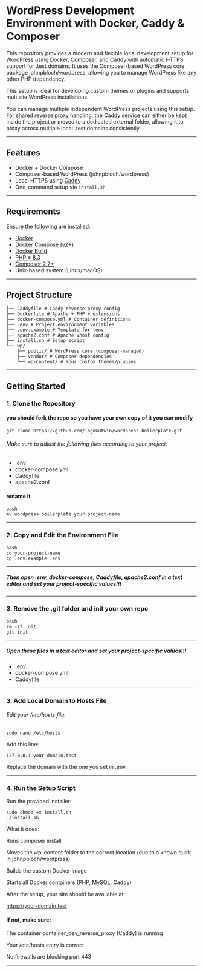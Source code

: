 # WordPress Development Environment with Docker, Caddy & Composer

This repository provides a modern and flexible local development setup for WordPress using Docker, Composer, and Caddy with automatic HTTPS support for .test domains.
It uses the Composer-based WordPress core package johnpbloch/wordpress, allowing you to manage WordPress like any other PHP dependency.

This setup is ideal for developing custom themes or plugins and supports multisite WordPress installations.

You can manage multiple independent WordPress projects using this setup.
For shared reverse proxy handling, the Caddy service can either be kept inside the project or moved to a dedicated external folder, allowing it to proxy across multiple local .test domains consistently.

---

## Features

- Docker + Docker Compose
- Composer-based WordPress (johnpbloch/wordpress)
- Local HTTPS using [Caddy](https://caddyserver.com/)
- One-command setup via `install.sh`

---

## Requirements

Ensure the following are installed:

- [Docker](https://www.docker.com/)
- [Docker Compose](https://docs.docker.com/compose/) (v2+)
- [Docker Build](https://docs.docker.com/build/)
- [PHP ≥ 8.3](https://www.php.net/)
- [Composer 2.7+](https://getcomposer.org/)
- Unix-based system (Linux/macOS)

---

## Project Structure


```
├── Caddyfile # Caddy reverse proxy config
├── Dockerfile # Apache + PHP + extensions
├── docker-compose.yml # Container definitions
├── .env # Project environment variables
├── .env.example # Template for .env
├── apache2.conf # Apache vhost config
├── install.sh # Setup script
└── wp/
    ├── public/ # WordPress core (composer-managed)
    ├── vendor/ # Composer dependencies
    └── wp-content/ # Your custom themes/plugins
```
---

## Getting Started

### 1. Clone the Repository

#### you should fork the repo so you have your own copy of it you can modify

```
git clone https://github.com/IngoGutwin/wordpress-boilerplate.git
```

###### Make sure to adjust the following files according to your project: 
 - .env
 - docker-compose.yml
 - Caddyfile
 - apache2.conf


#### rename it

```
bash
mv wordpress-boilerplate your-project-name
```

---

### 2. Copy and Edit the Environment File

```
bash
cd your-project-name
cp .env.example .env
```

---

##### Then open .env, docker-compose, Caddyfile, apache2.conf in a text editor and set your project-specific values!!!

---

### 3. Remove the .git folder and init your own repo

```
bash
rm -rf .git
git init
```

---

##### Open these files in a text editor and set your project-specific values!!!

- .env 
- docker-compose.yml
- Caddyfile

---

### 3. Add Local Domain to Hosts File

###### Edit your /etc/hosts file:

```
sudo nano /etc/hosts
```
Add this line:
```
127.0.0.1 your-domain.test
```
Replace the domain with the one you set in .env.

---

### 4. Run the Setup Script

Run the provided installer:

```
sudo chmod +x install.sh
./install.sh
```
What it does:

Runs composer install

Moves the wp-content folder to the correct location (due to a known quirk in johnpbloch/wordpress)

Builds the custom Docker image

Starts all Docker containers (PHP, MySQL, Caddy)

After the setup, your site should be available at:

https://your-domain.test

#### If not, make sure:

The container container_dev_reverse_proxy (Caddy) is running

Your /etc/hosts entry is correct

No firewalls are blocking port 443

---

